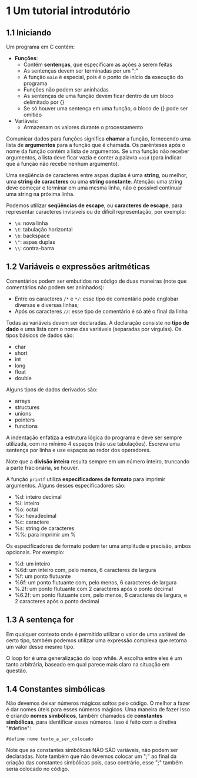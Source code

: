 # 1 Um tutorial introdutório

## 1.1 Iniciando

Um programa em C contém:

* **Funções**:
  * Contém **sentenças**, que especificam as ações a serem feitas
  * As sentenças devem ser terminadas por um ";"
  * A função `main` é especial, pois é o ponto de início da execução do programa
  * Funções não podem ser aninhadas
  * As sentenças de uma função devem ficar dentro de um bloco delimitado por {}
  * Se só houver uma sentença em uma função, o bloco de {} pode ser omitido
* Variáveis:
  * Armazenam os valores durante o processamento

Comunicar dados para funções significa **chamar** a função, fornecendo uma lista
de **argumentos** para a função que é chamada. Os parênteses após o nome da
função contém a lista de argumentos. Se uma função não receber argumentos, a
lista deve ficar vazia e conter a palavra `void` (para indicar que a função não
recebe nenhum argumento).

Uma seqüência de caracteres entre aspas duplas é uma **string**, ou melhor, uma
**string de caracteres** ou uma **string constante**. Atenção: uma string deve
começar e terminar em uma mesma linha, não é possível continuar uma string na
próxima linha.

Podemos utilizar **seqüências de escape**, ou **caracteres de escape**, para
representar caracteres invisíveis ou de difícil representação, por exemplo:

* `\n`: nova linha
* `\t`: tabulação horizontal
* `\b`: backspace
* `\"`: aspas duplas
* `\\`: contra-barra


## 1.2 Variáveis e expressões aritméticas

Comentários podem ser embutidos no código de duas maneiras (note que comentários
não podem ser aninhados):

* Entre os caracteres `/*` e `*/`: esse tipo de comentário pode englobar
  diversas e diversas linhas;
* Após os caracteres `//`: esse tipo de comentário é só até o final da linha

Todas as variáveis devem ser declaradas. A declaração consiste no **tipo de
dado** e uma lista com o nome das variáveis (separadas por vírgulas). Os tipos
básicos de dados são:

* char
* short
* int
* long
* float
* double

Alguns tipos de dados derivados são:

* arrays
* structures
* unions
* pointers
* functions

A indentação enfatiza a estrutura lógica do programa e deve ser sempre
utilizada, com no mínimo 4 espaços (não use tabulações). Escreva uma sentença
por linha e use espaços ao redor dos operadores.

Note que a **divisão inteira** resulta sempre em um número inteiro, truncando a
parte fracionária, se houver.

A função `printf` utiliza **especificadores de formato** para imprimir
argumentos. Alguns desses especificadores são:

* %d: inteiro decimal
* %i: inteiro
* %o: octal
* %x: hexadecimal
* %c: caractere
* %s: string de caracteres
* %%: para imprimir um %

Os especificadores de formato podem ter uma amplitude e precisão, ambos
opcionais. Por exemplo:

* %d: um inteiro
* %6d: um inteiro com, pelo menos, 6 caracteres de largura
* %f: um ponto flutuante
* %6f: um ponto flutuante com, pelo menos, 6 caracteres de largura
* %.2f: um ponto flutuante com 2 caracteres após o ponto decimal
* %6.2f: um ponto flutuante com, pelo menos, 6 caracteres de largura, e 2
  caracteres após o ponto decimal


## 1.3 A sentença for

Em qualquer contexto onde é permitido utilizar o valor de uma variável de certo
tipo, também podemos utilizar uma expressão complexa que retorna um valor desse
mesmo tipo.

O loop for é uma generalização do loop while. A escolha entre eles é um tanto
arbitrária, baseado em qual parece mais claro na situação em questão.


## 1.4 Constantes simbólicas

Não devemos deixar números mágicos soltos pelo código. O melhor a fazer é dar
nomes úteis para esses números mágicos. Uma maneira de fazer isso é criando
**nomes simbólicos**, também chamados de **constantes simbólicas**, para
identificar esses números. Isso é feito com a diretiva "#define":

`#define nome texto_a_ser_colocado`

Note que as constantes simbólicas NÃO SÃO variáveis, não podem ser
declaradas. Note também que não devemos colocar um ";" ao final da criação das
constantes simbólicas pois, caso contrário, esse ";" também seria colocado no
código.

